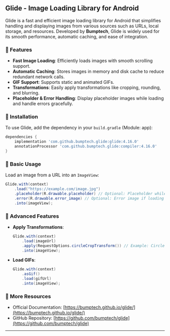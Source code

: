 ## Glide - Image Loading Library for Android  

Glide is a fast and efficient image loading library for Android that simplifies handling and displaying images from various sources such as URLs, local storage, and resources. Developed by **Bumptech**, Glide is widely used for its smooth performance, automatic caching, and ease of integration.  

### 🔹 Features  
- **Fast Image Loading**: Efficiently loads images with smooth scrolling support.  
- **Automatic Caching**: Stores images in memory and disk cache to reduce redundant network calls.  
- **GIF Support**: Supports static and animated GIFs.  
- **Transformations**: Easily apply transformations like cropping, rounding, and blurring.  
- **Placeholder & Error Handling**: Display placeholder images while loading and handle errors gracefully.  

### 🔹 Installation  
To use Glide, add the dependency in your `build.gradle` (Module: app):  
```gradle
dependencies {
    implementation 'com.github.bumptech.glide:glide:4.16.0'
    annotationProcessor 'com.github.bumptech.glide:compiler:4.16.0'
}
```  

### 🔹 Basic Usage  
Load an image from a URL into an `ImageView`:  
```java
Glide.with(context)
    .load("https://example.com/image.jpg")
    .placeholder(R.drawable.placeholder) // Optional: Placeholder while loading
    .error(R.drawable.error_image) // Optional: Error image if loading fails
    .into(imageView);
```  

### 🔹 Advanced Features  
- **Apply Transformations**:  
  ```java
  Glide.with(context)
      .load(imageUrl)
      .apply(RequestOptions.circleCropTransform()) // Example: Circle crop
      .into(imageView);
  ```  
- **Load GIFs**:  
  ```java
  Glide.with(context)
      .asGif()
      .load(gifUrl)
      .into(imageView);
  ```  

### 🔹 More Resources  
- Official Documentation: [https://bumptech.github.io/glide/](https://bumptech.github.io/glide/)  
- GitHub Repository: [https://github.com/bumptech/glide](https://github.com/bumptech/glide)  

---

